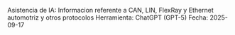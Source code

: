 Asistencia de IA: Informacion referente a CAN, LIN, FlexRay y Ethernet automotriz y otros protocolos
Herramienta: ChatGPT (GPT-5)
Fecha: 2025-09-17
